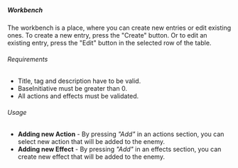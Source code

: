 <div id="parentBook"></div>

##### Workbench
The workbench is a place, where you can create new entries or edit existing ones. 
To create a new entry, press the "Create" button. Or to edit an existing entry, press the "Edit" button in the selected row of the table.

###### Requirements
- Title, tag and description have to be valid.
- BaseInitiative must be greater than 0.
- All actions and effects must be validated.

###### Usage
- **Adding new Action** - By pressing *"Add"* in an actions section, you can select new action that will be added to the enemy.
- **Adding new Effect** - By pressing *"Add"* in an effects section, you can create new effect that will be added to the enemy.
